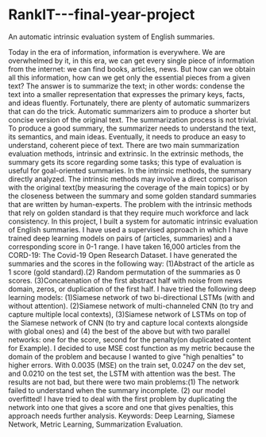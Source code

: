 # RankIT---final-year-project
An automatic intrinsic evaluation system of English summaries.

Today in the era of information, information is everywhere. We are overwhelmed by it, in this era,
we can get every single piece of information from the internet: we can find books, articles, news.
But how can we obtain all this information, how can we get only the essential pieces from a given
text?
The answer is to summarize the text; in other words: condense the text into a smaller representation
that expresses the primary keys, facts, and ideas fluently.
Fortunately, there are plenty of automatic summarizers that can do the trick.
Automatic summarizers aim to produce a shorter but concise version of the original text.
The summarization process is not trivial. To produce a good summary,
the summarizer needs to understand the text, its semantics, and main ideas. Eventually, it needs to
produce an easy to understand, coherent piece of text.
There are two main summarization evaluation methods, intrinsic and extrinsic.
In the extrinsic methods, the summary gets its score regarding some tasks; this type of evaluation is
useful for goal-oriented summaries.
In the intrinsic methods, the summary directly analyzed. The intrinsic methods may involve a direct
comparison with the original text(by measuring the coverage of the main topics) or by the closeness
between the summary and some golden standard summaries that are written by human-experts.
The problem with the intrinsic methods that rely on golden standard is that they require much
workforce and lack consistency.
In this project, I built a system for automatic intrinsic evaluation of English summaries.
I have used a supervised approach in which I have trained deep learning models on pairs of (articles,
summaries) and a corresponding score in 0-1 range.
I have taken 16,000 articles from the CORD-19: The Covid-19 Open Research Dataset.
I have generated the summaries and the scores in the following way:
(1)Abstract of the article as 1 score (gold standard).(2) Random permutation of the summaries as 0
scores. (3)Concatenation of the first abstract half with noise from news domain, zeros, or duplication
of the first half.
I have tried the following deep learning models:
(1)Siamese network of two bi-directional LSTMs (with and without attention).
(2)Siamese network of multi-channeled CNN (to try and capture multiple local contexts),
(3)Siamese network of LSTMs on top of the Siamese network of CNN (to try and capture local
contexts alongside with global ones) and (4) the best of the above but with two parallel networks:
one for the score, second for the penalty(on duplicated content for Example).
I decided to use MSE cost function as my metric because the domain of the problem and because I
wanted to give "high penalties" to higher errors.
With 0.0035 (MSE) on the train set, 0.0247 on the dev set, and 0.0210 on the test set, the LSTM with
attention was the best. The results are not bad, but there were two main problems:(1) The network
failed to understand when the summary incomplete. (2) our model overfitted! I have tried to deal
with the first problem by duplicating the network into one that gives a score and one that gives
penalties, this approach needs further analysis.
Keywords: Deep Learning, Siamese Network, Metric Learning, Summarization Evaluation.
